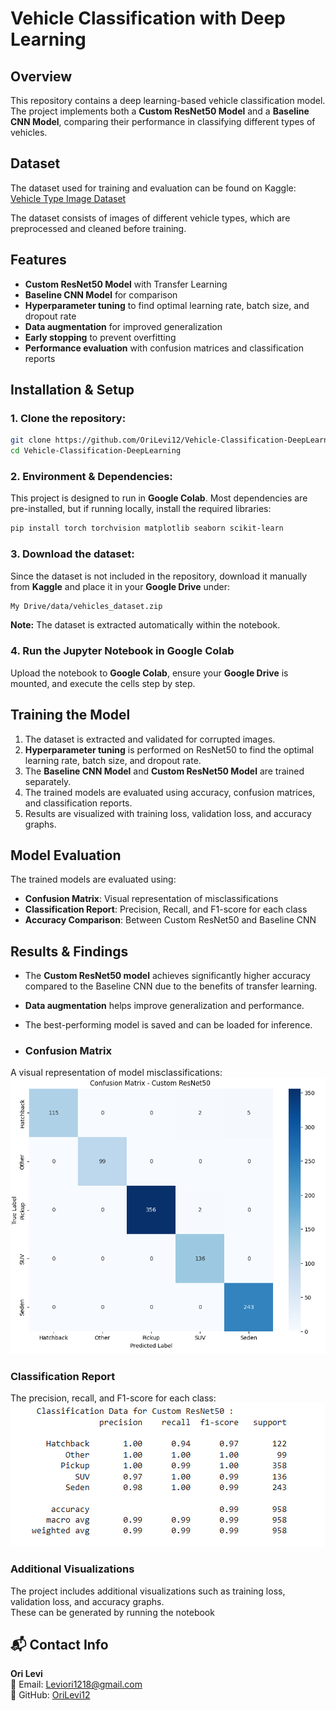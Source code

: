 # Vehicle Classification with Deep Learning

## Overview
This repository contains a deep learning-based vehicle classification model. The project implements both a **Custom ResNet50 Model** and a **Baseline CNN Model**, comparing their performance in classifying different types of vehicles.

## Dataset
The dataset used for training and evaluation can be found on Kaggle:  
[Vehicle Type Image Dataset](https://www.kaggle.com/datasets/sujaykapadnis/vehicle-type-image-dataset)

The dataset consists of images of different vehicle types, which are preprocessed and cleaned before training.

## Features
- **Custom ResNet50 Model** with Transfer Learning
- **Baseline CNN Model** for comparison
- **Hyperparameter tuning** to find optimal learning rate, batch size, and dropout rate
- **Data augmentation** for improved generalization
- **Early stopping** to prevent overfitting
- **Performance evaluation** with confusion matrices and classification reports

## Installation & Setup

### 1. Clone the repository:
```bash
git clone https://github.com/OriLevi12/Vehicle-Classification-DeepLearning.git
cd Vehicle-Classification-DeepLearning
```

### 2. Environment & Dependencies:
This project is designed to run in **Google Colab**. Most dependencies are pre-installed, but if running locally, install the required libraries:

```bash
pip install torch torchvision matplotlib seaborn scikit-learn
```

### 3. Download the dataset:
Since the dataset is not included in the repository, download it manually from **Kaggle** and place it in your **Google Drive** under:

```bash
My Drive/data/vehicles_dataset.zip
```

**Note:** The dataset is extracted automatically within the notebook.

### 4. Run the Jupyter Notebook in Google Colab
Upload the notebook to **Google Colab**, ensure your **Google Drive** is mounted, and execute the cells step by step.

## Training the Model
1. The dataset is extracted and validated for corrupted images.
2. **Hyperparameter tuning** is performed on ResNet50 to find the optimal learning rate, batch size, and dropout rate.
3. The **Baseline CNN Model** and **Custom ResNet50 Model** are trained separately.
4. The trained models are evaluated using accuracy, confusion matrices, and classification reports.
5. Results are visualized with training loss, validation loss, and accuracy graphs.

## Model Evaluation
The trained models are evaluated using:
- **Confusion Matrix**: Visual representation of misclassifications
- **Classification Report**: Precision, Recall, and F1-score for each class
- **Accuracy Comparison**: Between Custom ResNet50 and Baseline CNN

## Results & Findings
- The **Custom ResNet50 model** achieves significantly higher accuracy compared to the Baseline CNN due to the benefits of transfer learning.
- **Data augmentation** helps improve generalization and performance.
- The best-performing model is saved and can be loaded for inference.

- ### Confusion Matrix  
A visual representation of model misclassifications:  
![Confusion Matrix](Images/Confusion%20matrix.png)

### Classification Report  
The precision, recall, and F1-score for each class:  
![Classification Report](Images/resnet50_classification_results.png)

### Additional Visualizations  
The project includes additional visualizations such as training loss, validation loss, and accuracy graphs.  
These can be generated by running the notebook


## 📬 Contact Info
**Ori Levi**  
📧 Email: Leviori1218@gmail.com  
🐙 GitHub: [OriLevi12](https://github.com/OriLevi12)
